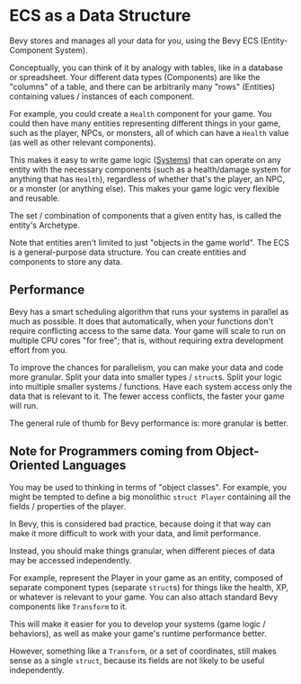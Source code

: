 # ECS as a Data Structure

Bevy stores and manages all your data for you, using the Bevy ECS (Entity-Component System).

Conceptually, you can think of it by analogy with tables, like in a database or
spreadsheet. Your different data types (Components) are like the "columns" of a
table, and there can be arbitrarily many "rows" (Entities) containing values /
instances of each component.

For example, you could create a `Health` component for your game. You could then
have many entities representing different things in your game, such as the
player, NPCs, or monsters, all of which can have a `Health` value (as well as
other relevant components).

This makes it easy to write game logic ([Systems](./systems.md)) that can
operate on any entity with the necessary components (such as a health/damage
system for anything that has `Health`), regardless of whether that's the player,
an NPC, or a monster (or anything else). This makes your game logic very
flexible and reusable.

The set / combination of components that a given entity has, is called the
entity's Archetype.

Note that entities aren't limited to just "objects in the game world". The ECS
is a general-purpose data structure. You can create entities and components to
store any data.

## Performance

Bevy has a smart scheduling algorithm that runs your systems in parallel as much
as possible. It does that automatically, when your functions don't require
conflicting access to the same data. Your game will scale to run on multiple CPU
cores "for free"; that is, without requiring extra development effort from you.

To improve the chances for parallelism, you can make your data and code more
granular. Split your data into smaller types / `struct`s. Split your logic into
multiple smaller systems / functions. Have each system access only the data that
is relevant to it. The fewer access conflicts, the faster your game will run.

The general rule of thumb for Bevy performance is: more granular is better.

## Note for Programmers coming from Object-Oriented Languages

You may be used to thinking in terms of "object classes". For example, you might
be tempted to define a big monolithic `struct Player` containing all the
fields / properties of the player.

In Bevy, this is considered bad practice, because doing it that way can make it
more difficult to work with your data, and limit performance.

Instead, you should make things granular, when different pieces of data may be
accessed independently.

For example, represent the Player in your game as an entity, composed of
separate component types (separate `struct`s) for things like the health, XP, or
whatever is relevant to your game. You can also attach standard Bevy components
like `Transform` to it.

This will make it easier for you to develop your systems (game logic /
behaviors), as well as make your game's runtime performance better.

However, something like a `Transform`, or a set of coordinates, still makes
sense as a single `struct`, because its fields are not likely to be useful
independently.
